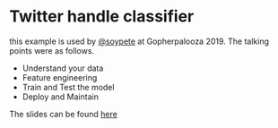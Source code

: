 # Twitter handle classifier
this example is used by [@soypete](https://github.com/Soypete) at Gopherpalooza 2019. The talking points were as follows. 

- Understand your data
- Feature engineering
- Train and Test the model
- Deploy and Maintain

The slides can be found [here]()